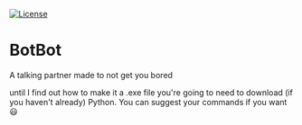 [![License](https://img.shields.io/badge/License-GPL-orange)](https://github.com/Alpher-Dark/BotBot/blob/main/LICENSE)

# BotBot
A talking partner made to not get you bored

until I find out how to make it a .exe file you're going to need to download (if you haven't already) Python.
You can suggest your commands if you want :smiley:
